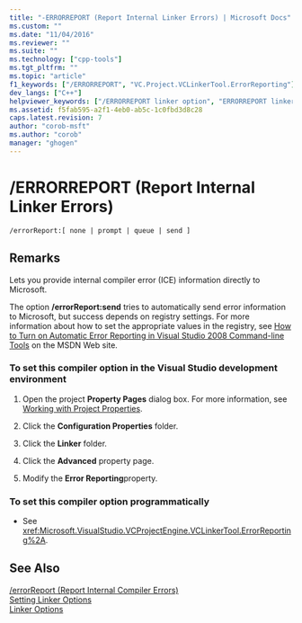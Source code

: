 ```yaml
---
title: "-ERRORREPORT (Report Internal Linker Errors) | Microsoft Docs"
ms.custom: ""
ms.date: "11/04/2016"
ms.reviewer: ""
ms.suite: ""
ms.technology: ["cpp-tools"]
ms.tgt_pltfrm: ""
ms.topic: "article"
f1_keywords: ["/ERRORREPORT", "VC.Project.VCLinkerTool.ErrorReporting"]
dev_langs: ["C++"]
helpviewer_keywords: ["/ERRORREPORT linker option", "ERRORREPORT linker option", "-ERRORREPORT linker option"]
ms.assetid: f5fab595-a2f1-4eb0-ab5c-1c0fbd3d8c28
caps.latest.revision: 7
author: "corob-msft"
ms.author: "corob"
manager: "ghogen"
---
```

# /ERRORREPORT (Report Internal Linker Errors)
```  
/errorReport:[ none | prompt | queue | send ]  
```  
  
## Remarks  
 Lets you provide internal compiler error (ICE) information directly to Microsoft.  
  
 The option **/errorReport:send** tries to automatically send error information to Microsoft, but success depends on registry settings. For more information about how to set the appropriate values in the registry, see [How to Turn on Automatic Error Reporting in Visual Studio 2008 Command-line Tools](http://go.microsoft.com/fwlink/?LinkID=184695) on the MSDN Web site.  
  
### To set this compiler option in the Visual Studio development environment  
  
1.  Open the project **Property Pages** dialog box. For more information, see [Working with Project Properties](../../ide/working-with-project-properties.md).  
  
2.  Click the **Configuration Properties** folder.  
  
3.  Click the **Linker** folder.  
  
4.  Click the **Advanced** property page.  
  
5.  Modify the **Error Reporting**property.  
  
### To set this compiler option programmatically  
  
-   See <xref:Microsoft.VisualStudio.VCProjectEngine.VCLinkerTool.ErrorReporting%2A>.  
  
## See Also  
 [/errorReport (Report Internal Compiler Errors)](../../build/reference/errorreport-report-internal-compiler-errors.md)   
 [Setting Linker Options](../../build/reference/setting-linker-options.md)   
 [Linker Options](../../build/reference/linker-options.md)